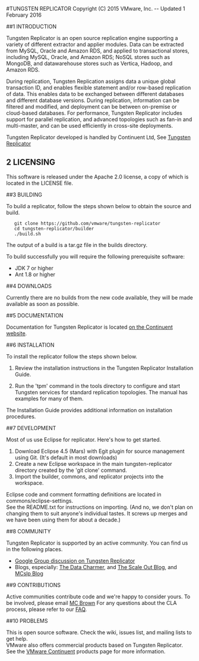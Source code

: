 #TUNGSTEN REPLICATOR
Copyright (C) 2015 VMware, Inc. -- Updated 1 February 2016

##1 INTRODUCTION

Tungsten Replicator is an open source replication engine supporting a variety of different extractor and applier modules. 
Data can be extracted from MySQL, Oracle and Amazon RDS, and applied to transactional stores, including MySQL, Oracle, and 
Amazon RDS; NoSQL stores such as MongoDB, and datawarehouse stores such as Vertica, Hadoop, and Amazon RDS.  

During replication, Tungsten Replication assigns data a unique global transaction ID, and enables flexible statement 
and/or row-based replication of data. This enables data to be exchanged between different databases and different database 
versions. During replication, information can be filtered and modified, and deployment can be between on-premise or 
cloud-based databases. For performance, Tungsten Replicator includes support for parallel replication, and advanced 
topologies such as fan-in and multi-master, and can be used efficiently in cross-site deployments.

Tungsten Replicator developed is handled by Continuent Ltd, See [Tungsten Replicator](http://github.com/continuent/tungsten-replicator)

## 2 LICENSING

This software is released under the Apache 2.0 license, a copy of which is located in the LICENSE file.  

##3 BUILDING

To build a replicator, follow the steps shown below to obtain the source and build. 

       git clone https://github.com/vmware/tungsten-replicator
       cd tungsten-replicator/builder
       ./build.sh

The output of a build is a tar.gz file in the builds directory. 

To build successfully you will require the following prerequisite software: 

* JDK 7 or higher
* Ant 1.8 or higher

##4 DOWNLOADS

Currently there are no builds from the new code available, they will be made available as soon as possible.

##5 DOCUMENTATION

Documentation for Tungsten Replicator is located [on the Continuent website]( http://docs.continuent.com/).

##6 INSTALLATION

To install the replicator follow the steps shown below. 

1. Review the installation instructions in the Tungsten Replicator Installation Guide.  

2. Run the 'tpm' command in the tools directory to configure and start
  Tungsten services for standard replication topologies. The manual
  has examples for many of them.

The Installation Guide provides additional information on installation
procedures. 

##7 DEVELOPMENT

Most of us use Eclipse for replicator.  Here's how to get started. 

1. Download Eclipse 4.5 (Mars) with Egit plugin for source management using Git. (It's default in most downloads)
2. Create a new Eclipse workspace in the main tungsten-replicator directory created by the 'git clone' command. 
3. Import the builder, commons, and replicator projects into the workspace. 

Eclipse code and comment formatting definitions are located in commons/eclipse-settings.  
See the README.txt for instructions on importing.  (And no, we don't plan on changing them to suit anyone's individual 
tastes.  It screws up merges and we have been using them for about a decade.)

##8 COMMUNITY

Tungsten Replicator is supported by an active community.  You can find us in the following places. 

* [Google Group discussion on Tungsten Replicator](http://groups.google.com/group/tungsten-replicator-discuss)
* Blogs, especially: [The Data Charmer](http://datacharmer.blogspot.com/), 
  and [The Scale Out Blog](http://scale-out-blog.blogspot.com/), and [MCslp Blog](http://mcslp.com)

##9 CONTRIBUTIONS

Active communities contribute code and we're happy to consider yours. To be involved, please email [MC Brown](mailto:mcb@vmware.com)
For any questions about the CLA process, please refer to our [FAQ](https://cla.vmware.com/faq).

##10 PROBLEMS

This is open source software. Check the wiki, issues list, and mailing lists to get help.  
VMware also offers commercial products based on Tungsten Replicator.  See the 
[VMware Continuent](http://www.vmware.com/products/continuent) 
products page for more information. 
